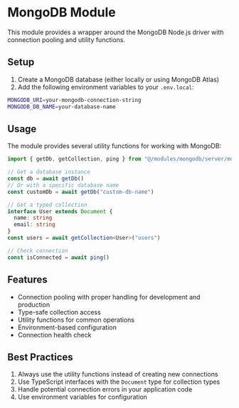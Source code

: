 # MongoDB Module

This module provides a wrapper around the MongoDB Node.js driver with connection pooling and utility functions.

## Setup

1. Create a MongoDB database (either locally or using MongoDB Atlas)
2. Add the following environment variables to your `.env.local`:

```bash
MONGODB_URI=your-mongodb-connection-string
MONGODB_DB_NAME=your-database-name
```

## Usage

The module provides several utility functions for working with MongoDB:

```typescript
import { getDb, getCollection, ping } from "@/modules/mongodb/server/mongodb-utils"

// Get a database instance
const db = await getDb()
// Or with a specific database name
const customDb = await getDb("custom-db-name")

// Get a typed collection
interface User extends Document {
  name: string
  email: string
}
const users = await getCollection<User>("users")

// Check connection
const isConnected = await ping()
```

## Features

- Connection pooling with proper handling for development and production
- Type-safe collection access
- Utility functions for common operations
- Environment-based configuration
- Connection health check

## Best Practices

1. Always use the utility functions instead of creating new connections
2. Use TypeScript interfaces with the `Document` type for collection types
3. Handle potential connection errors in your application code
4. Use environment variables for configuration